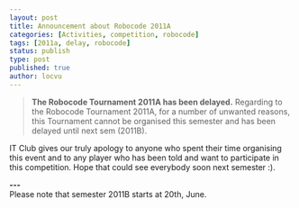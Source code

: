 ```yaml
---
layout: post
title: Announcement about Robocode 2011A
categories: [Activities, competition, robocode]
tags: [2011a, delay, robocode]
status: publish
type: post
published: true
author: locvu
---
```


> **The Robocode Tournament 2011A has been delayed.**
Regarding to the
Robocode Tournament 2011A, for a number of unwanted reasons, this
Tournament cannot be organised this semester and has been delayed until
next sem (2011B).

IT Club gives our truly apology to anyone who spent
their time organising this event and to any player who has been told and
want to participate in this competition. Hope that could see everybody
soon next semester :).

**---**  
Please note that semester 2011B starts at
20th, June.
